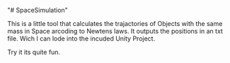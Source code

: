 "# SpaceSimulation" 

This is a little tool that calculates the trajactories of Objects with the same mass in Space arcoding to Newtens laws.
It outputs the positions in an txt file. Wich I can lode into the incuded Unity Project.

Try it its quite fun.
